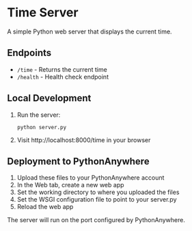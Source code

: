 # Time Server

A simple Python web server that displays the current time.

## Endpoints

- `/time` - Returns the current time
- `/health` - Health check endpoint

## Local Development

1. Run the server:
   ```
   python server.py
   ```

2. Visit http://localhost:8000/time in your browser

## Deployment to PythonAnywhere

1. Upload these files to your PythonAnywhere account
2. In the Web tab, create a new web app
3. Set the working directory to where you uploaded the files
4. Set the WSGI configuration file to point to your server.py
5. Reload the web app

The server will run on the port configured by PythonAnywhere.